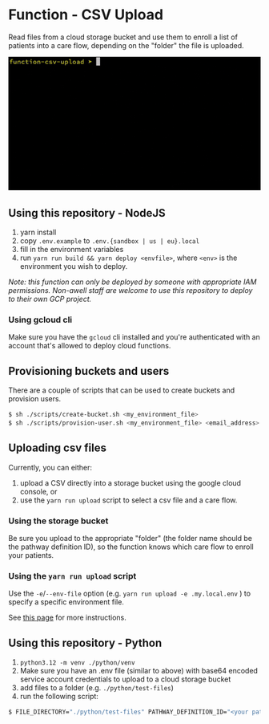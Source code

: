 # Function - CSV Upload

Read files from a cloud storage bucket and use them to enroll a list of patients into a care flow, depending on the "folder" the file is uploaded.

![Using the CSV upload script](./csv-upload-script.gif "Using the CSV upload script")

## Using this repository - NodeJS

1. yarn install
2. copy `.env.example` to `.env.{sandbox | us | eu}.local`
3. fill in the environment variables
4. run `yarn run build && yarn deploy <envfile>`, where `<env>` is the environment you wish to deploy.

_Note: this function can only be deployed by someone with appropriate IAM permissions. Non-awell staff are welcome to use this repository to deploy to their own GCP project._

### Using gcloud cli

Make sure you have the `gcloud` cli installed and you're authenticated with an account that's allowed to deploy cloud functions.

## Provisioning buckets and users

There are a couple of scripts that can be used to create buckets and provision users.

```bash
$ sh ./scripts/create-bucket.sh <my_environment_file>
$ sh ./scripts/provision-user.sh <my_environment_file> <email_address>
```

## Uploading csv files

Currently, you can either:

1. upload a CSV directly into a storage bucket using the google cloud console, or
2. use the `yarn run upload` script to select a csv file and a care flow.

### Using the storage bucket

Be sure you upload to the appropriate "folder" (the folder name should be the pathway definition ID), so the function knows which care flow to enroll your patients.

### Using the `yarn run upload` script

Use the `-e`/`--env-file` option (e.g. `yarn run upload -e .my.local.env` ) to specify a specific environment file.

See [this page](https://awellhealth.atlassian.net/l/cp/zg0T60h7) for more instructions.

## Using this repository - Python

1. `python3.12 -m venv ./python/venv`
2. Make sure you have an .env file (similar to above) with base64 encoded service account credentials to upload to a cloud storage bucket
3. add files to a folder (e.g. `./python/test-files`)
4. run the following script:

```bash
$ FILE_DIRECTORY="./python/test-files" PATHWAY_DEFINITION_ID="<your pathway definition id>" python ./python/main.py
```
